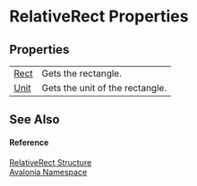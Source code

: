 # RelativeRect Properties




## Properties
<table>
<tr>
<td><a href="P_Avalonia_RelativeRect_Rect">Rect</a></td>
<td>Gets the rectangle.</td>
</tr>
<tr>
<td><a href="P_Avalonia_RelativeRect_Unit">Unit</a></td>
<td>Gets the unit of the rectangle.</td>
</tr>
</table>

## See Also


#### Reference
<a href="T_Avalonia_RelativeRect">RelativeRect Structure</a>  
<a href="N_Avalonia">Avalonia Namespace</a>  

